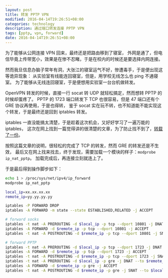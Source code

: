 ```yaml
---
layout: post
title: 转发 PPTP VPN
modified: 2016-04-14T19:26:51+08:00
categories: technology
description: 通过端口转发连接 PPTP VPN
tags: [pptp, vpn, forward]
date: 2016-04-14T19:26:51+08:00
---
```


为了能够从公网连接 VPN 回来，最终还是把路由移到了寝室，
外网是通了，但电信毕竟上传带宽小，效果是在惨不忍睹，于是在校内的时候还是要选择内网连接。

然而我旦信息办脑子常年有洞，大张江的寝室运气不好，惨遭毒手，于是便出现这等诡异现象：
从实验室有线能连回寝室，但是，用学校无线怎么也 ping 不通寝室。
为了能够从无线连回寝室，于是便想用实验室一台台机做转发。

OpenVPN 转发的时候，直接一行 socat 转 UDP 就轻松搞定，然而想转 PPTP 的时候却蛋疼了。
PPTP 的 1723 端口转发下 TCP 也很容易，但是 47 端口还有个 GRE 协议再使用，于是也得转，
鉴于 socat 实在玩不转，也不知道能不能实现这个转发，于是最终还是回到 iptables 转发。

iptables 一直没能搞太清楚，于是趁着这次机会，又好好学习了一遍万能的 iptables，
这次在网上找到一篇觉得讲的很清楚的文章，为了防止找不到了，[转载了一份](/articles/2016/04/14/iptables-port-forward/)。

<p id="read-more-anchor"/>

按照这篇文章的说明，很轻松的完成了 TCP 的转发，然而 GRE 的转发还是不生效，
最后又在网上找来找去，终于发现，需要加载一个模块的样子：`modprobe ip_nat_pptp`。
加载完成后，再连接立刻就连上了。

于是最后得到操作脚步如下：

```sh
echo 1 > /proc/sys/net/ipv4/ip_forward
modprobe ip_nat_pptp

local_ip=xx.xx.xx.xx
remote_ip=yy.yy.yy.yy

iptables -P FORWARD DROP
iptables -A FORWARD -m state --state ESTABLISHED,RELATED -j ACCEPT

# forward socks
iptables -t nat -A PREROUTING -d $local_ip -p tcp --dport 10801 -j DNAT --to $remote_ip
iptables -A FORWARD -d $remote_ip -p tcp --dport 10801 -j ACCEPT
iptables -t nat -A POSTROUTING -d $remote_ip -p tcp --dport 10801 -j SNAT --to $local_ip

# forward PPTP
iptables -t nat -A PREROUTING -d $local_ip -p tcp --dport 1723 -j DNAT --to $remote_ip
iptables -A FORWARD -d $remote_ip -p tcp --dport 1723 -j ACCEPT
iptables -t nat -A POSTROUTING -d $remote_ip -p tcp --dport 1723 -j SNAT --to $local_ip
iptables -t nat -A PREROUTING -d $local_ip -p gre -j DNAT --to $remote_ip
iptables -A FORWARD -d $remote_ip -p gre -j ACCEPT
iptables -t nat -A POSTROUTING -d $remote_ip -p gre -j SNAT --to $local_ip
```
